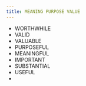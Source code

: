 ```yaml
---
title: MEANING PURPOSE VALUE 
---
```


+ WORTHWHILE 
+ VALID
+ VALUABLE 
+ PURPOSEFUL 
+ MEANINGFUL 
+ IMPORTANT 
+ SUBSTANTIAL 
+ USEFUL 
+ 